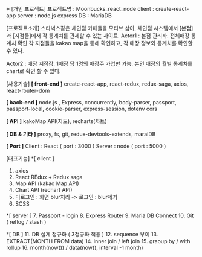 

※ [개인 프로젝트] 
프로젝트명 : Moonbucks_react_node
client : create-react-app
server : node.js express
DB : MariaDB 


[프로젝트소개]
스타벅스같은 체인점 카페들을 모티브 삼아, 체인점 시스템에서 [본점]과 [지점들]에서 각 통계치를 관제할 수 있는 사이트.
Actor1 : 본점 관리자. 
         전체매장 통계치 확인
         각 지점들을 kakao map을 통해 확인하고, 각 매장 정보와 통계치를 확인할 수 있다. 

Actor2 : 매장 지점장.
         1매장 당 1명의 매장주 가입만 가능.
         본인 매장의 월별 통계치를 chart로 확인 할 수 있다. 
        
        
         

[사용기술]
**[  front-end ]**
 create-react-app,  react-redux, redux-saga, axios,  react-router-dom

**[ back-end ]**
 node.js , Express, concurrently, body-parser,
 passport, passport-local, cookie-parser, express-session, dotenv
 cors

**[ API ]**
kakoMap API(지도), recharts(차트)

**[ DB  &  기타 ]**
proxy, fs, git, redux-devtools-extends, maraiDB

**[ Port ]**
Client : React ( port : 3000 )
Server : node ( port : 5000 )




[대표기능]
*[ client ]
1. axios
2. React REdux + Redux saga
3. Map API (kakao Map API)
4. Chart API (rechart API)
5. 미로그인 : 화면 blur처리 -> 로그인 : blur제거
6. SCSS

*[ server ]
7. Passport - login
8. Express Router
9. Maria DB Connect
10. Git ( reflog / stash )

*[ DB ]
11. DB 설계 정규화 ( 3정규화 적용 )
12. sequence 부여
13. EXTRACT(MONTH FROM data)
14. inner join / left join
15. graoup by / with rollup
16. month(now()) / data(now(), interval -1 month)





